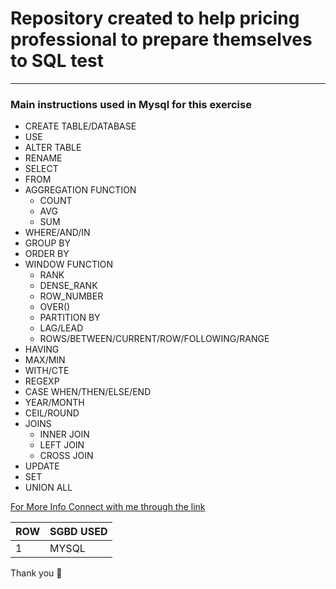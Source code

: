 # Repository created to help pricing professional to prepare themselves to SQL test

***

### Main instructions used in Mysql for this exercise

- CREATE TABLE/DATABASE
- USE 
- ALTER TABLE
- RENAME
- SELECT
- FROM
- AGGREGATION FUNCTION
   - COUNT
   - AVG
   - SUM
- WHERE/AND/IN
- GROUP BY
- ORDER BY
- WINDOW FUNCTION
   - RANK
   - DENSE_RANK
   - ROW_NUMBER
   - OVER()
   - PARTITION BY
   - LAG/LEAD
   - ROWS/BETWEEN/CURRENT/ROW/FOLLOWING/RANGE
- HAVING
- MAX/MIN
- WITH/CTE
- REGEXP
- CASE WHEN/THEN/ELSE/END
- YEAR/MONTH
- CEIL/ROUND
- JOINS
   - INNER JOIN
   - LEFT JOIN
   - CROSS JOIN
- UPDATE
- SET
- UNION ALL


[For More Info Connect with me through the link](https://www.linkedin.com/in/thales-prado-024558139/)

ROW | SGBD USED
---|---
1 | MYSQL

Thank you 🙏
